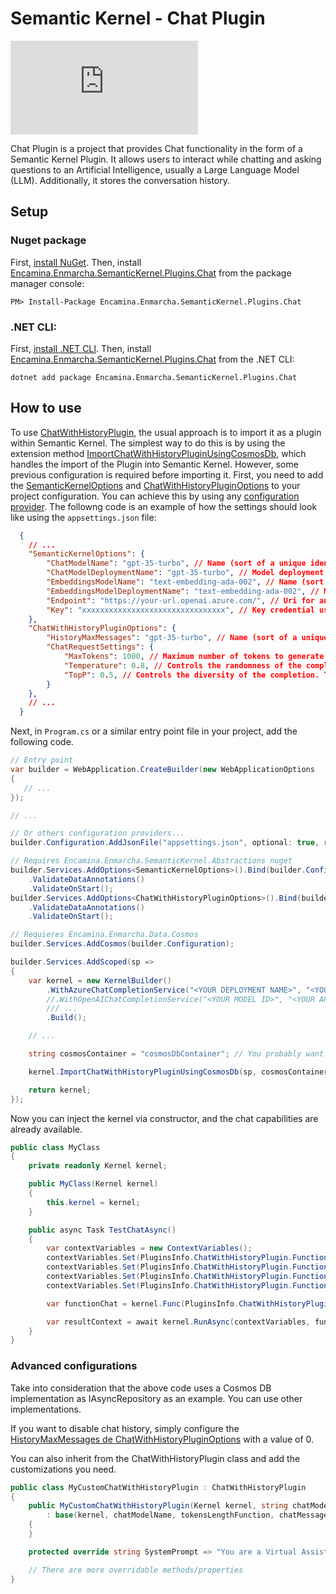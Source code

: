 # Semantic Kernel - Chat Plugin

[![Nuget package](https://img.shields.io/nuget/v/Encamina.Enmarcha.SemanticKernel.Plugins.Chat)](https://www.nuget.org/packages/Encamina.Enmarcha.SemanticKernel.Plugins.Chat)

Chat Plugin is a project that provides Chat functionality in the form of a Semantic Kernel Plugin. It allows users to interact while chatting and asking questions to an Artificial Intelligence, usually a Large Language Model (LLM). Additionally, it stores the conversation history.

## Setup
    
### Nuget package

First, [install NuGet](http://docs.nuget.org/docs/start-here/installing-nuget). Then, install [Encamina.Enmarcha.SemanticKernel.Plugins.Chat](https://www.nuget.org/packages/Encamina.Enmarcha.SemanticKernel.Plugins.Chat) from the package manager console:

    PM> Install-Package Encamina.Enmarcha.SemanticKernel.Plugins.Chat

### .NET CLI:

First, [install .NET CLI](https://learn.microsoft.com/en-us/dotnet/core/tools/). Then, install [Encamina.Enmarcha.SemanticKernel.Plugins.Chat](https://www.nuget.org/packages/Encamina.Enmarcha.SemanticKernel.Plugins.Chat) from the .NET CLI:

    dotnet add package Encamina.Enmarcha.SemanticKernel.Plugins.Chat

## How to use

To use [ChatWithHistoryPlugin](/Plugins/ChatWithHistoryPlugin.cs), the usual approach is to import it as a plugin within Semantic Kernel. The simplest way to do this is by using the extension method [ImportChatWithHistoryPluginUsingCosmosDb](/KernelExtensions.cs), which handles the import of the Plugin into Semantic Kernel. However, some previous configuration is required before importing it. 
First, you need to add the [SemanticKernelOptions](../Encamina.Enmarcha.SemanticKernel.Abstractions/SemanticKernelOptions.cs) and [ChatWithHistoryPluginOptions](./Plugins/ChatWithHistoryPluginOptions.cs) to your project configuration. You can achieve this by using any [configuration provider](https://learn.microsoft.com/en-us/dotnet/core/extensions/configuration). The followng code is an example of how the settings should look like using the `appsettings.json` file:

```json
  {
    // ...
    "SemanticKernelOptions": {
        "ChatModelName": "gpt-35-turbo", // Name (sort of a unique identifier) of the model to use for chat
        "ChatModelDeploymentName": "gpt-35-turbo", // Model deployment name on the LLM (for example OpenAI) to use for chat
        "EmbeddingsModelName": "text-embedding-ada-002", // Name (sort of a unique identifier) of the model to use for embeddings
        "EmbeddingsModelDeploymentName": "text-embedding-ada-002", // Model deployment name on the LLM (for example OpenAI) to use for embeddings
        "Endpoint": "https://your-url.openai.azure.com/", // Uri for an LLM resource (like OpenAI). This should include protocol and hostname.
        "Key": "xxxxxxxxxxxxxxxxxxxxxxxxxxxxxxxx", // Key credential used to authenticate to an LLM resource
    },
    "ChatWithHistoryPluginOptions": {
        "HistoryMaxMessages": "gpt-35-turbo", // Name (sort of a unique identifier) of the model to use for chat
        "ChatRequestSettings": {
            "MaxTokens": 1000, // Maximum number of tokens to generate in the completion
            "Temperature": 0.8, // Controls the randomness of the completion. The higher the temperature, the more random the completion
            "TopP": 0.5, // Controls the diversity of the completion. The higher the TopP, the more diverse the completion.
        }
    },
    // ...
  }
```

Next, in `Program.cs` or a similar entry point file in your project, add the following code.

```csharp
// Entry point
var builder = WebApplication.CreateBuilder(new WebApplicationOptions
{
   // ...
});

// ...

// Or others configuration providers...
builder.Configuration.AddJsonFile("appsettings.json", optional: true, reloadOnChange: true);

// Requires Encamina.Enmarcha.SemanticKernel.Abstractions nuget
builder.Services.AddOptions<SemanticKernelOptions>().Bind(builder.Configuration.GetSection(nameof(SemanticKernelOptions)))
    .ValidateDataAnnotations()
    .ValidateOnStart();
builder.Services.AddOptions<ChatWithHistoryPluginOptions>().Bind(builder.Configuration.GetSection(nameof(ChatWithHistoryPluginOptions)))
    .ValidateDataAnnotations()
    .ValidateOnStart();

// Requieres Encamina.Enmarcha.Data.Cosmos
builder.Services.AddCosmos(builder.Configuration);

builder.Services.AddScoped(sp =>
{
    var kernel = new KernelBuilder()
        .WithAzureChatCompletionService("<YOUR DEPLOYMENT NAME>", "<YOUR AZURE ENDPOINT>", "<YOUR API KEY>")
        //.WithOpenAIChatCompletionService("<YOUR MODEL ID>", "<YOUR API KEY>", "<YOUR API KEY>")
        /// ...
        .Build();

    // ...

    string cosmosContainer = "cosmosDbContainer"; // You probably want to save this in the appsettings or similar

    kernel.ImportChatWithHistoryPluginUsingCosmosDb(sp, cosmosContainer, ILengthFunctions.LengthByTokenCount);

    return kernel;
});
```

Now you can inject the kernel via constructor, and the chat capabilities are already available.

```csharp
public class MyClass
{
    private readonly Kernel kernel;

    public MyClass(Kernel kernel)
    {
        this.kernel = kernel;
    }

    public async Task TestChatAsync()
    {
        var contextVariables = new ContextVariables();
        contextVariables.Set(PluginsInfo.ChatWithHistoryPlugin.Functions.Chat.Parameters.Ask, "What is the weather like in Madrid?");
        contextVariables.Set(PluginsInfo.ChatWithHistoryPlugin.Functions.Chat.Parameters.UserId, "123456");
        contextVariables.Set(PluginsInfo.ChatWithHistoryPlugin.Functions.Chat.Parameters.UserName, "John Doe");
        contextVariables.Set(PluginsInfo.ChatWithHistoryPlugin.Functions.Chat.Parameters.Locale, "en");

        var functionChat = kernel.Func(PluginsInfo.ChatWithHistoryPlugin.Name, PluginsInfo.ChatWithHistoryPlugin.Functions.Chat.Name);

        var resultContext = await kernel.RunAsync(contextVariables, functionChat);
    }
}
```

### Advanced configurations

Take into consideration that the above code uses a Cosmos DB implementation as IAsyncRepository as an example. You can use other implementations.

If you want to disable chat history, simply configure the [HistoryMaxMessages de ChatWithHistoryPluginOptions](/Plugins/ChatWithHistoryPluginOptions.cs) with a value of 0.

You can also inherit from the ChatWithHistoryPlugin class and add the customizations you need.

```csharp
public class MyCustomChatWithHistoryPlugin : ChatWithHistoryPlugin
{
    public MyCustomChatWithHistoryPlugin(Kernel kernel, string chatModelName, Func<string, int> tokensLengthFunction, IAsyncRepository<ChatMessageHistoryRecord> chatMessagesHistoryRepository, IOptionsMonitor<ChatWithHistoryPluginOptions> options)
        : base(kernel, chatModelName, tokensLengthFunction, chatMessagesHistoryRepository, options)
    {
    }

    protected override string SystemPrompt => "You are a Virtual Assistant who only talks about the weather.";

    // There are more overridable methods/properties
}
```